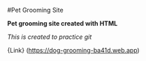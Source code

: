 #Pet Grooming Site

**Pet grooming site created with HTML**

*This is created to practice git*

{Link} (https://dog-grooming-ba41d.web.app)


